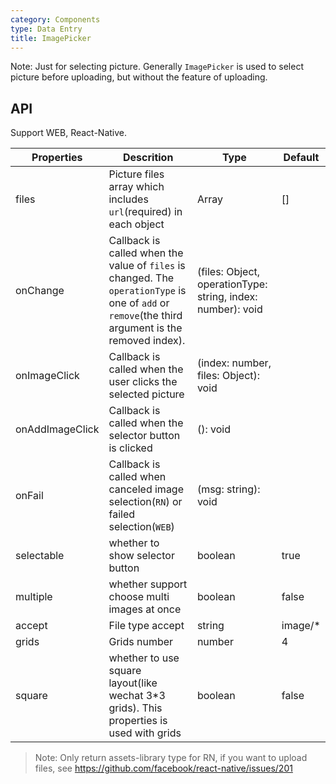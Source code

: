 ```yaml
---
category: Components
type: Data Entry
title: ImagePicker
---
```


Note: Just for selecting picture. Generally `ImagePicker` is used to select picture before uploading, but without the feature of uploading.


## API

Support WEB, React-Native.

Properties | Descrition | Type | Default
-----------|------------|------|--------
| files    | Picture files array which includes `url`(required) in each object | Array  | []  |
| onChange    |   Callback is called when the value of `files` is changed. The `operationType` is one of `add` or `remove`(the third argument is the removed index).| (files: Object, operationType: string, index: number): void |   |
| onImageClick   | Callback is called when the user clicks the selected picture | (index: number, files: Object): void |   |
| onAddImageClick | Callback is called when the selector button is clicked   | (): void |   |
| onFail | Callback is called when canceled image selection(`RN`) or failed selection(`WEB`)  | (msg: string): void |   |
| selectable | whether to show selector button  | boolean |  true |
| multiple| whether support choose multi images at once  | boolean |  false |
| accept| File type accept  | string |  image/* |
| grids| Grids number  | number |  4 |
| square| whether to use square layout(like wechat 3*3 grids). This properties is used with grids  | boolean |  false |

> Note: Only return assets-library type for RN, if you want to upload files, see https://github.com/facebook/react-native/issues/201
